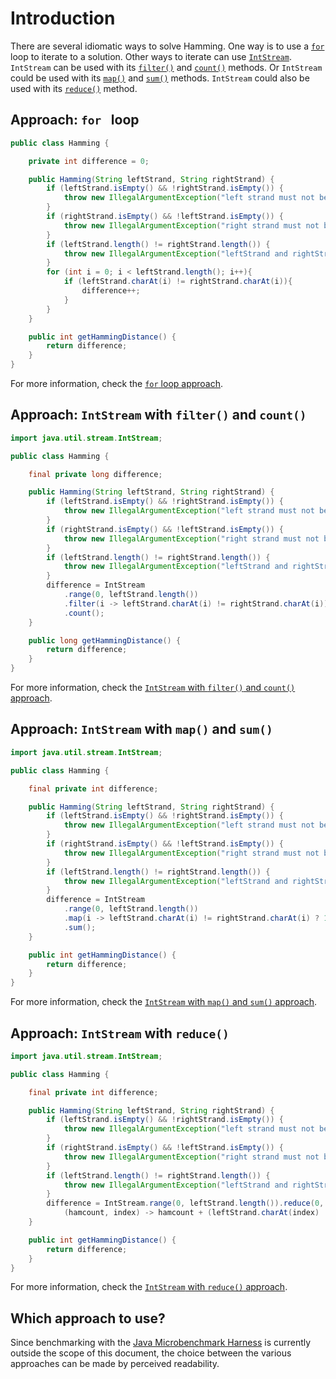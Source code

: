 # Introduction

There are several idiomatic ways to solve Hamming.
One way is to use a [`for`][for] loop to iterate to a solution.
Other ways to iterate can use [`IntStream`][intstream].
`IntStream` can be used with its [`filter()`][filter] and [`count()`][count] methods.
Or `IntStream` could be used with its [`map()`][map] and [`sum()`][sum] methods.
`IntStream` could also be used with its [`reduce()`][reduce] method.

## Approach: `for ` loop

```java
public class Hamming {

    private int difference = 0;

    public Hamming(String leftStrand, String rightStrand) {
        if (leftStrand.isEmpty() && !rightStrand.isEmpty()) {
            throw new IllegalArgumentException("left strand must not be empty.");
        }
        if (rightStrand.isEmpty() && !leftStrand.isEmpty()) {
            throw new IllegalArgumentException("right strand must not be empty.");
        }
        if (leftStrand.length() != rightStrand.length()) {
            throw new IllegalArgumentException("leftStrand and rightStrand must be of equal length.");
        }
        for (int i = 0; i < leftStrand.length(); i++){
            if (leftStrand.charAt(i) != rightStrand.charAt(i)){
                difference++;
            }
        }
    }

    public int getHammingDistance() {
        return difference;
    }
}
```

For more information, check the [`for` loop approach][approach-for-loop].

## Approach: `IntStream` with `filter()` and `count()`

```java
import java.util.stream.IntStream;

public class Hamming {

    final private long difference;

    public Hamming(String leftStrand, String rightStrand) {
        if (leftStrand.isEmpty() && !rightStrand.isEmpty()) {
            throw new IllegalArgumentException("left strand must not be empty.");
        }
        if (rightStrand.isEmpty() && !leftStrand.isEmpty()) {
            throw new IllegalArgumentException("right strand must not be empty.");
        }
        if (leftStrand.length() != rightStrand.length()) {
            throw new IllegalArgumentException("leftStrand and rightStrand must be of equal length.");
        }
        difference = IntStream
            .range(0, leftStrand.length())
            .filter(i -> leftStrand.charAt(i) != rightStrand.charAt(i))
            .count();
    }

    public long getHammingDistance() {
        return difference;
    }
}
```

For more information, check the [`IntStream` with `filter()` and `count()` approach][approach-intstream-filter-count].

## Approach: `IntStream` with `map()` and `sum()`

```java
import java.util.stream.IntStream;

public class Hamming {

    final private int difference;

    public Hamming(String leftStrand, String rightStrand) {
        if (leftStrand.isEmpty() && !rightStrand.isEmpty()) {
            throw new IllegalArgumentException("left strand must not be empty.");
        }
        if (rightStrand.isEmpty() && !leftStrand.isEmpty()) {
            throw new IllegalArgumentException("right strand must not be empty.");
        }
        if (leftStrand.length() != rightStrand.length()) {
            throw new IllegalArgumentException("leftStrand and rightStrand must be of equal length.");
        }
        difference = IntStream
            .range(0, leftStrand.length())
            .map(i -> leftStrand.charAt(i) != rightStrand.charAt(i) ? 1 : 0)
            .sum();
    }

    public int getHammingDistance() {
        return difference;
    }
}
```

For more information, check the [`IntStream` with `map()` and `sum()` approach][approach-intstream-map-sum].

## Approach: `IntStream` with `reduce()`

```java
import java.util.stream.IntStream;

public class Hamming {

    final private int difference;

    public Hamming(String leftStrand, String rightStrand) {
        if (leftStrand.isEmpty() && !rightStrand.isEmpty()) {
            throw new IllegalArgumentException("left strand must not be empty.");
        }
        if (rightStrand.isEmpty() && !leftStrand.isEmpty()) {
            throw new IllegalArgumentException("right strand must not be empty.");
        }
        if (leftStrand.length() != rightStrand.length()) {
            throw new IllegalArgumentException("leftStrand and rightStrand must be of equal length.");
        }
        difference = IntStream.range(0, leftStrand.length()).reduce(0,
            (hamcount, index) -> hamcount + (leftStrand.charAt(index) != rightStrand.charAt(index) ? 1 : 0));
    }

    public int getHammingDistance() {
        return difference;
    }
}
```

For more information, check the [`IntStream` with `reduce()` approach][approach-intstream-reduce].

## Which approach to use?

Since benchmarking with the [Java Microbenchmark Harness][jmh] is currently outside the scope of this document,
the choice between the various approaches can be made by perceived readability.

[for]: https://docs.oracle.com/javase/tutorial/java/nutsandbolts/for.html
[intstream]: https://docs.oracle.com/javase/8/docs/api/java/util/stream/IntStream.html
[filter]: https://docs.oracle.com/javase/8/docs/api/java/util/stream/IntStream.html#filter-java.util.function.IntPredicate-
[count]: https://docs.oracle.com/javase/8/docs/api/java/util/stream/IntStream.html#count--
[map]: https://docs.oracle.com/javase/8/docs/api/java/util/stream/IntStream.html#map-java.util.function.IntUnaryOperator-
[sum]: https://docs.oracle.com/javase/8/docs/api/java/util/stream/IntStream.html#sum--
[reduce]: https://docs.oracle.com/javase/8/docs/api/java/util/stream/IntStream.html#reduce-int-java.util.function.IntBinaryOperator-
[approach-for-loop]:  https://exercism.org/tracks/java/exercises/hamming/approaches/for-loop
[approach-intstream-filter-count]:  https://exercism.org/tracks/java/exercises/hamming/approaches/intstream-filter-count
[approach-intstream-map-sum]:  https://exercism.org/tracks/java/exercises/hamming/approaches/intstream-map-sum
[approach-intstream-reduce]:  https://exercism.org/tracks/java/exercises/hamming/approaches/intstream-reduce
[jmh]: https://github.com/openjdk/jmh
